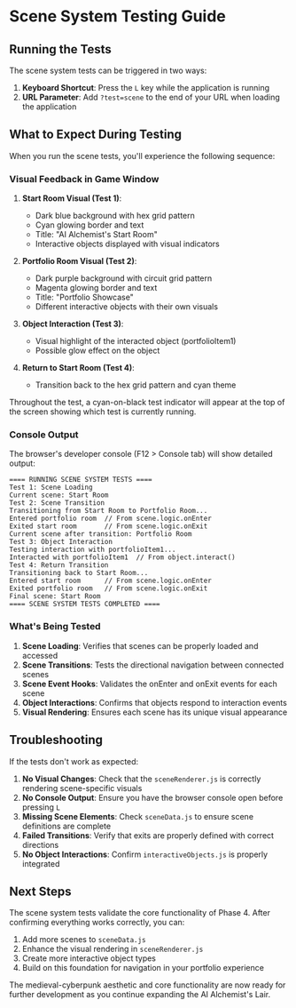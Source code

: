 # Scene System Testing Guide

## Running the Tests

The scene system tests can be triggered in two ways:

1. **Keyboard Shortcut**: Press the `L` key while the application is running
2. **URL Parameter**: Add `?test=scene` to the end of your URL when loading the application

## What to Expect During Testing

When you run the scene tests, you'll experience the following sequence:

### Visual Feedback in Game Window

1. **Start Room Visual (Test 1)**:
   - Dark blue background with hex grid pattern
   - Cyan glowing border and text
   - Title: "AI Alchemist's Start Room"
   - Interactive objects displayed with visual indicators

2. **Portfolio Room Visual (Test 2)**:
   - Dark purple background with circuit grid pattern
   - Magenta glowing border and text
   - Title: "Portfolio Showcase"
   - Different interactive objects with their own visuals

3. **Object Interaction (Test 3)**:
   - Visual highlight of the interacted object (portfolioItem1)
   - Possible glow effect on the object

4. **Return to Start Room (Test 4)**:
   - Transition back to the hex grid pattern and cyan theme

Throughout the test, a cyan-on-black test indicator will appear at the top of the screen showing which test is currently running.

### Console Output
The browser's developer console (F12 > Console tab) will show detailed output:

```
==== RUNNING SCENE SYSTEM TESTS ====
Test 1: Scene Loading
Current scene: Start Room
Test 2: Scene Transition
Transitioning from Start Room to Portfolio Room...
Entered portfolio room  // From scene.logic.onEnter
Exited start room       // From scene.logic.onExit
Current scene after transition: Portfolio Room
Test 3: Object Interaction
Testing interaction with portfolioItem1...
Interacted with portfolioItem1  // From object.interact()
Test 4: Return Transition
Transitioning back to Start Room...
Entered start room      // From scene.logic.onEnter
Exited portfolio room   // From scene.logic.onExit
Final scene: Start Room
==== SCENE SYSTEM TESTS COMPLETED ====
```

### What's Being Tested

1. **Scene Loading**: Verifies that scenes can be properly loaded and accessed
2. **Scene Transitions**: Tests the directional navigation between connected scenes
3. **Scene Event Hooks**: Validates the onEnter and onExit events for each scene
4. **Object Interactions**: Confirms that objects respond to interaction events
5. **Visual Rendering**: Ensures each scene has its unique visual appearance

## Troubleshooting

If the tests don't work as expected:

1. **No Visual Changes**: Check that the `sceneRenderer.js` is correctly rendering scene-specific visuals
2. **No Console Output**: Ensure you have the browser console open before pressing `L`
3. **Missing Scene Elements**: Check `sceneData.js` to ensure scene definitions are complete
4. **Failed Transitions**: Verify that exits are properly defined with correct directions
5. **No Object Interactions**: Confirm `interactiveObjects.js` is properly integrated

## Next Steps

The scene system tests validate the core functionality of Phase 4. After confirming everything works correctly, you can:

1. Add more scenes to `sceneData.js`
2. Enhance the visual rendering in `sceneRenderer.js`
3. Create more interactive object types
4. Build on this foundation for navigation in your portfolio experience

The medieval-cyberpunk aesthetic and core functionality are now ready for further development as you continue expanding the AI Alchemist's Lair.
